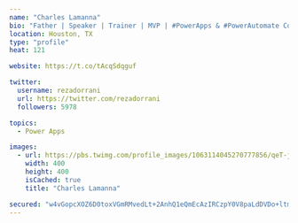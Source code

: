 ```yaml
---
name: "Charles Lamanna"
bio: "Father | Speaker | Trainer | MVP | #PowerApps & #PowerAutomate Community Super User | YouTuber Right-pointing triangle http://youtube.com/c/rezadorrani | Learn - Share - Clockwise rightwards and leftwards open circle arrows"
location: Houston, TX
type: "profile"
heat: 121

website: https://t.co/tAcqSdqguf

twitter:
  username: rezadorrani
  url: https://twitter.com/rezadorrani
  followers: 5978

topics:
  - Power Apps

images:
  - url: https://pbs.twimg.com/profile_images/1063114045270777856/qeT-jpWr_400x400.jpg
    width: 400
    height: 400
    isCached: true
    title: "Charles Lamanna"

secured: "w4vGopcXOZ6D0toxVGmRMvedLt+2AnhQ1eQmEcAzIRCzpY0V8paLdDVDo+ltmJjaFOMXCYAfqhXw4CYyzVD6qXRXjtPsbxrnhxQzA4esRicgUXVgNzuLXjanFXTVB56PbmJikzs6Ys9oBCZ174udOff/nxWZ00OVJtJlxPjFJHtBjcDrw2r6ReV9LpkNoB8iSf/5wvlvYECagdtcY98LfxeM8ewDM4yoxv4aOr+WUmM8Wr2JTsfbU6kWwpkDdmx0x64u4zjCnmkAGK/+cETiEoFRndH6y/E4QHuVOXuVKXAHwluHJwQJvRLv/sh/uxLA8PCbDEhEpDKmnKbWM1tBeKu486tW+AacibfceU5xJvgSw1xZbaADuviB3C3aCG6brlDeILWGamwrgNvrsyQxf2z1tkAITA5yceKr+5cS9So=;8EF/CqPug/2pgWlj9+lYZA=="
---
```


